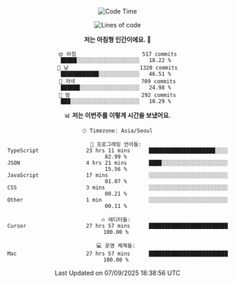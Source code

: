 <div align="center">

<br />

 <!--START_SECTION:waka-->
![Code Time](http://img.shields.io/badge/Code%20Time-5%2C099%20hrs%203%20mins-blue)

![Lines of code](https://img.shields.io/badge/%EC%A0%80%EB%8A%94%20%EC%97%AC%ED%83%9C%EA%B9%8C%EC%A7%80%20-2.1%20million%20%EC%A4%84%EC%9D%98%20%EC%BD%94%EB%93%9C%EB%A5%BC%20%EC%9E%91%EC%84%B1%ED%96%88%EC%96%B4%EC%9A%94.-blue)

**저는 아침형 인간이에요. 🐤** 

```text
🌞 아침                     517 commits         █████░░░░░░░░░░░░░░░░░░░░   18.22 % 
🌆 낮　                     1320 commits        ████████████░░░░░░░░░░░░░   46.51 % 
🌃 저녁                     709 commits         ██████░░░░░░░░░░░░░░░░░░░   24.98 % 
🌙 밤　                     292 commits         ███░░░░░░░░░░░░░░░░░░░░░░   10.29 % 
```


📊 **저는 이번주를 이렇게 시간을 보냈어요.** 

```text
🕑︎ Timezone: Asia/Seoul

💬 프로그래밍 언어들: 
TypeScript               23 hrs 11 mins      █████████████████████░░░░   82.99 % 
JSON                     4 hrs 21 mins       ████░░░░░░░░░░░░░░░░░░░░░   15.56 % 
JavaScript               17 mins             ░░░░░░░░░░░░░░░░░░░░░░░░░   01.07 % 
CSS                      3 mins              ░░░░░░░░░░░░░░░░░░░░░░░░░   00.21 % 
Other                    1 min               ░░░░░░░░░░░░░░░░░░░░░░░░░   00.11 % 

🔥 에디터들: 
Cursor                   27 hrs 57 mins      █████████████████████████   100.00 % 

💻 운영 체제들: 
Mac                      27 hrs 57 mins      █████████████████████████   100.00 % 
```


 Last Updated on 07/09/2025 18:38:56 UTC
<!--END_SECTION:waka-->

</div>
